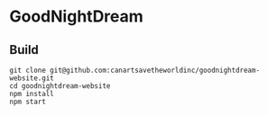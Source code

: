 # GoodNightDream

## Build

```shell=
git clone git@github.com:canartsavetheworldinc/goodnightdream-website.git
cd goodnightdream-website
npm install
npm start
```
